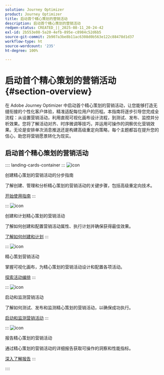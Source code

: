 ```yaml
---
solution: Journey Optimizer
product: Journey Optimizer
title: 启动首个精心策划的营销活动
description: 启动首个精心策划的营销活动
redpen-status: CREATED_||_2025-08-11_20-24-42
exl-id: 2b553e08-5a20-4efb-895e-c8984c52d6b5
source-git-commit: 2b907a3be8b11ac6308d0b563e122c88478d1d37
workflow-type: ht
source-wordcount: '235'
ht-degree: 100%

---
```


# 启动首个精心策划的营销活动{#section-overview}

在 Adobe Journey Optimizer 中启动首个精心策划的营销活动，让您能够打造无缝衔接的个性化客户体验，精准适配每位用户的历程。本指南将逐步引导您完成全流程：从设置营销活动，利用直观可视化画布设计流程，到测试、发布、监控并分析效果。您将了解活动对齐、时序微调等技巧，并运用可操作的洞察优化营销效果。无论是安排单次消息推送还是构建高级重定向策略，每个主题都旨在提升您的信心，助您将营销愿景转化为现实。

## 启动首个精心策划的营销活动

:::: landing-cards-container
:::
![icon](https://cdn.experienceleague.adobe.com/icons/circle-play.svg)

创建精心策划的营销活动的分步指南

了解创建、管理和分析精心策划的营销活动的关键步骤，包括高级重定向技术。

[开始使用指南](../using/orchestrated/gs-campaign-creation.md)
:::

:::
![icon](https://cdn.experienceleague.adobe.com/icons/list-check.svg)

创建和计划精心策划的营销活动

了解如何创建和配置营销活动属性、执行计划并确保获得最佳效果。

[了解如何创建和计划](../using/orchestrated/create-orchestrated-campaign.md)
:::

:::
![icon](https://cdn.experienceleague.adobe.com/icons/code-branch.svg)

精心策划营销活动

掌握可视化画布，为精心策划的营销活动设计和配置各项活动。

[探索活动编排](../using/orchestrated/orchestrate-activities.md)
:::

:::
![icon](https://cdn.experienceleague.adobe.com/icons/gear.svg)

启动和监测营销活动

了解如何测试、发布和监测精心策划的营销活动，以确保成功执行。

[启动和监测营销活动](../using/orchestrated/start-monitor-campaigns.md)
:::

:::
![icon](https://cdn.experienceleague.adobe.com/icons/chart-line.svg)

报告精心策划的营销活动

通过精心策划的营销活动的详细报告获取可操作的洞察和性能指标。

[深入了解报告](../using/orchestrated/reporting-campaigns.md)
:::

::::
